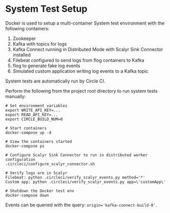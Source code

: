 # System Test Setup
Docker is used to setup a multi-container System test environment with the following containers:
1. Zookeeper
2. Kafka with topics for logs
3. Kafka Connect running in Distributed Mode with Scalyr Sink Connector installed
4. Filebeat configured to send logs from flog containers to Kafka
5. flog to generate fake log events
6. Simulated custom application writing log events to a Kafka topic

System tests are automatically run by Circle CI.

Perform the following from the project root directory to run system tests manually:

```
# Set environment variables
export WRITE_API_KEY=...
export READ_API_KEY=...
export CIRCLE_BUILD_NUM=0

# Start containers
docker-compose up -d

# View the containers started
docker-compose ps

# Configure Scalyr Sink Connector to run in distributed worker configuration
.circleci/configure_scalyr_connector.sh
 
# Verify logs are in Scalyr
Filebeat: python .circleci/verify_scalyr_events.py method='*'
Custom app: python .circleci/verify_scalyr_events.py app=\'customApp\'

# Shutdown the Docker test env
docker-compose down
```

Events can be queried with the query: `origin='kafka-connect-build-0'`.
